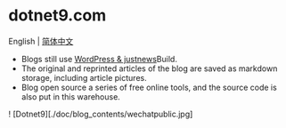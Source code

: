 # dotnet9.com

English | [简体中文](./README-zh_CN.md)

- Blogs still use [WordPress & justnews](https://www.wpcom.cn/?ref=4807)Build.
- The original and reprinted articles of the blog are saved as markdown storage, including article pictures.
- Blog open source a series of free online tools, and the source code is also put in this warehouse.

! [Dotnet9][./doc/blog_contents/wechatpublic.jpg]
